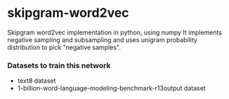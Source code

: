 # skipgram-word2vec
Skipgram word2vec implementation in python, using numpy
It implements negative sampling and subsampling and uses unigram probability distribution to pick "negative samples".

### Datasets to train this network
* text8 dataset
* 1-billion-word-language-modeling-benchmark-r13output dataset
